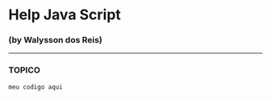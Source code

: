 # Help Java Script
### (by Walysson dos Reis)
---------------------
### TOPICO
~~~JS
meu codigo aqui
~~~
